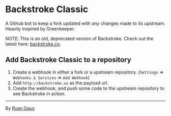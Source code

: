 # Backstroke Classic
A Github bot to keep a fork updated with any changes made to its upstream.
Heavily inspired by Greenkeeper.

*NOTE*: This is an old, deprecated version of Backstroke. Check out the latest here: [backstroke.co](https://backstroke.co).

## Add Backstroke Classic to a repository
1. Create a webhook in either a fork or a upstream repository. (`Settings` => `Webhooks & Services` => `Add Webhook`)
3. Add `http://backstroke.us` as the payload url.
4. Create the webhook, and push some code to the upstream repository to see Backstroke in action.

-------
By [Ryan Gaus](http://rgaus.net)
